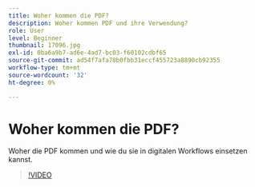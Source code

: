 ```yaml
---
title: Woher kommen die PDF?
description: Woher kommen PDF und ihre Verwendung?
role: User
level: Beginner
thumbnail: 17096.jpg
exl-id: 0ba6a9b7-ad6e-4ad7-bc03-f60102cdbf65
source-git-commit: ad54f7afa78b0fbb31eccf455723a8890cb92355
workflow-type: tm+mt
source-wordcount: '32'
ht-degree: 0%

---
```


# Woher kommen die PDF?

Woher die PDF kommen und wie du sie in digitalen Workflows einsetzen kannst.

>[!VIDEO](https://video.tv.adobe.com/v/17096?quality=12&learn=on&hidetitle=true)
